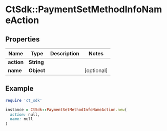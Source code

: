 # CtSdk::PaymentSetMethodInfoNameAction

## Properties

| Name | Type | Description | Notes |
| ---- | ---- | ----------- | ----- |
| **action** | **String** |  |  |
| **name** | **Object** |  | [optional] |

## Example

```ruby
require 'ct_sdk'

instance = CtSdk::PaymentSetMethodInfoNameAction.new(
  action: null,
  name: null
)
```

